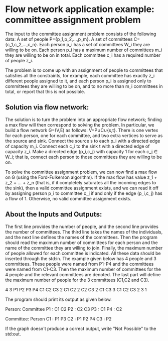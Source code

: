 # Flow network application example: committee assignment problem

The input to the committee assignment problem consists of the following data: 
	A set of people P={p_1,p_2,...,p_m}. 
	A set of committees C={c_1,c_2,...,c_n}. 
	Each person p_i has a set of committees W_i they are willing to be on. 
	Each person p_i has a maximum number of committees m_i they are willing to be on in total. 
	Each committee c_i has a required number of people z_i. 

The problem is to come up with an assignment of people to committees that satisfies all the constraints, for example, each committee has exactly z_i different people assigned to it, and each person p_i is assigned only to committees they are willing to be on, and to no more than m_i committees in total, or report that this is not possible.


## Solution via flow network:

The solution is to turn the problem into an appropriate flow network; finding a max flow will then correspond to solving the problem. In particular, we build a flow network G=(V,E)  as follows:
	V=P∪C∪{s,t}. There is one vertex for each person, one for each committee, and two extra vertices to serve as the source and sink.
	Connect the source s to each p_i with a directed edge of capacity m_i.
	Connect each c_i to the sink t with a directed edge of capacity z_i.
	Make a directed edge (p_i,c_j) with capacity 1 for each c_j ∈ W_i; that is, connect each person to those committees they are willing to be on.

To solve the committee assignment problem, we can now find a max flow on G (using the Ford-Fulkerson algorithm). If the max flow has value z_1 + z_2 + ... + z_n (that is, if it completely saturates all the incoming edges to the sink), then a valid committee assignment exists, and we can read it off by assigning person p_i to committee c_j if and only if the edge (p_i,c_j) has a flow of 1. Otherwise, no valid committee assignment exists.


## About the Inputs and Outputs:

The first line provides the number of people, and the second line provides the number of committees. The third line takes the names of the individuals, and the next line defines the names of the committees. Then the program should read the maximum number of committees for each person and the name of the committee they are willing to join. Finally, the maximum number of people allowed for each committee is indicated. All these data should be inserted through the std:in.
The example given below has 4 people and 3 committees. These people were named from P1-P4 and the committees were named from C1-C3. Then the maximum number of committees for the 4 people and the relevant committees are denoted. The last part will define the maximum number of people for the 3 committees (C1,C2 and C3).

4
3
P1 P2 P3 P4
C1 C2 C3
2 C1 C2
2 C2 C3
2 C1 C3
3 C1 C2 C3
2
3
1


The program should print its output as given below.

Person: Committee
P1 : C1 C2
P2 : C2 C3
P3 : C1
P4 : C2

Committee: Person
C1 : P1 P3
C2 : P1 P2 P4
C3 : P2


If the graph doesn't produce a correct output, write "Not Possible" to the std:out.
